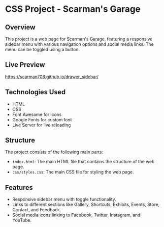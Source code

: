 # CSS Project - Scarman's Garage

## Overview
This project is a web page for Scarman's Garage, featuring a responsive sidebar menu with various navigation options and social media links. The menu can be toggled using a button.

## Live Preview
https://scarman708.github.io/drawer_sidebar/

## Technologies Used
- HTML
- CSS
- Font Awesome for icons
- Google Fonts for custom font
- Live Server for live reloading

## Structure
The project consists of the following main parts:
- `index.html`: The main HTML file that contains the structure of the web page.
- `css/styles.css`: The main CSS file for styling the web page.

## Features
- Responsive sidebar menu with toggle functionality.
- Links to different sections like Gallery, Shortcuts, Exhibits, Events, Store, Contact, and Feedback.
- Social media icons linking to Facebook, Twitter, Instagram, and YouTube.

